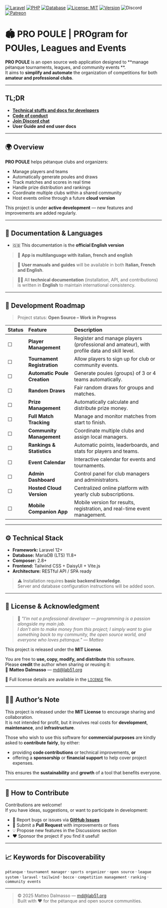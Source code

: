 [![Laravel](https://img.shields.io/badge/Laravel-12.x-FF2D20?logo=laravel&logoColor=white)](https://laravel.com)
[![PHP](https://img.shields.io/badge/PHP-%3E%3D%208.3-777BB4?logo=php&logoColor=white)](https://www.php.net/)
[![Database](https://img.shields.io/badge/DB-MariaDB-003545?logo=mariadb&logoColor=white)](https://mariadb.org/)
[![License: MIT](https://img.shields.io/badge/License-MIT-green.svg)](LICENSE)
[![Version](https://img.shields.io/badge/version-0.1.0--alfa-blue.svg)]()
![Discord](https://img.shields.io/discord/1425521062883491971)
[![Patreon](https://img.shields.io/badge/Support%20us-Patreon-orange?logo=patreon)](https://patreon.com/lab51)

# 🏟️ PRO POULE | PROgram for POUles, Leagues and Events

**PRO POULE** is an open source web application designed to **manage pétanque tournaments, leagues, and community events
**.  
It aims to **simplify and automate** the organization of competitions for both **amateur and professional clubs**.

---
## TL;DR
- [**Technical stuffs and docs for developers**](CONTRIBUTE.md)
- [**Code of conduct**](CODE_OF_CONDUCT.md)
- [**Join Discord chat**](https://discord.gg/w5NtgRq7)
- **User Guide and end user docs**
---

## 🌍 Overview

**PRO POULE** helps pétanque clubs and organizers:

- Manage players and teams
- Automatically generate poules and draws
- Track matches and scores in real time
- Handle prize distribution and rankings
- Coordinate multiple clubs within a shared community
- Host events online through a future **cloud version**

This project is under **active development** — new features and improvements are added regularly.

---

## 📘 Documentation & Languages

- 🇬🇧 This documentation is the **official English version**

> 📲 **App is multilanguage with italian, french and english**

> 📖 **User manuals and guides** will be available in both **Italian, French and English**.

> 🧑‍💻 All **technical documentation** (installation, API, and contributions) is written in **English** to maintain
> international consistency.

---

## 🚀 Development Roadmap

> Project status: **Open Source – Work in Progress**

| Status | Feature                      | Description                                                                                |
|:-------|:-----------------------------|:-------------------------------------------------------------------------------------------|
| ☐      | **Player Management**        | Register and manage players (professional and amateur), with profile data and skill level. |
| ☐      | **Tournament Registration**  | Allow players to sign up for club or community events.                                     |
| ☐      | **Automatic Poule Creation** | Generate poules (groups) of 3 or 4 teams automatically.                                    |
| ☐      | **Random Draws**             | Fair random draws for groups and matches.                                                  |
| ☐      | **Prize Management**         | Automatically calculate and distribute prize money.                                        |
| ☐      | **Full Match Tracking**      | Manage and monitor matches from start to finish.                                           |
| ☐      | **Community Management**     | Coordinate multiple clubs and assign local managers.                                       |
| ☐      | **Rankings & Statistics**    | Automatic points, leaderboards, and stats for players and teams.                           |
| ☐      | **Event Calendar**           | Interactive calendar for events and tournaments.                                           |
| ☐      | **Admin Dashboard**          | Control panel for club managers and administrators.                                        |
| ☐      | **Hosted Cloud Version**     | Centralized online platform with yearly club subscriptions.                                |
| ☐      | **Mobile Companion App**     | Mobile version for results, registration, and real-time event management.                  |

---

## ⚙️ Technical Stack

- **Framework:** Laravel 12+
- **Database:** MariaDB (LTS) 11.8+
- **Composer:** 2.8+
- **Frontend:** Tailwind CSS + DaisyUI + Vite.js
- **Architecture:** RESTful API / SPA ready

> ⚠️ Installation requires **basic backend knowledge**.  
> Server and database configuration instructions will be added soon.

---

## 🤝 License & Acknowledgment

> 💬 *"I’m not a professional developer — programming is a passion alongside my main job.  
> I don’t aim to make money from this project; I simply want to give something back to my community, the open source
world, and everyone who loves pétanque."* — *Matteo*

This project is released under the **MIT License**.

You are free to **use, copy, modify, and distribute** this software.  
Please **credit** the author when sharing or reusing it:  
📧 **Matteo Dalmasso** — [md@lab51.org](mailto:md@lab51.org)

📄 Full license details are available in the [`LICENSE`](LICENSE) file.

---

## 🧑‍💻 Author’s Note

This project is released under the **MIT License** to encourage sharing and collaboration.  
It is not intended for profit, but it involves real costs for **development**, **maintenance**, and **infrastructure**.

Those who wish to use this software for **commercial purposes** are kindly asked to **contribute fairly**, by either:

- providing **code contributions** or technical improvements, **or**
- offering a **sponsorship** or **financial support** to help cover project expenses.

This ensures the **sustainability** and **growth** of a tool that benefits everyone.

---

## 💬 How to Contribute

Contributions are welcome!  
If you have ideas, suggestions, or want to participate in development:

- 🐛 Report bugs or issues via **[GitHub Issues](../../issues)**
- 🔧 Submit a **Pull Request** with improvements or fixes
- 💡 Propose new features in the Discussions section
- ❤️ Sponsor the project if you find it useful!

---

## 📈 Keywords for Discoverability

`pétanque` · `tournament manager` · `sports organizer` · `open source` · `league system` · `laravel` · `tailwind` ·
`bocce` · `competition management` · `ranking` · `community events`

---

> © 2025 Matteo Dalmasso — [md@lab51.org](mailto:md@lab51.org)  
> Built with ❤️ for the pétanque and open source communities.

